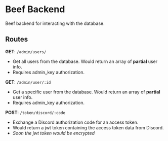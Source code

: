 # Beef Backend
Beef backend for interacting with the database.

## Routes
**GET**: `/admin/users/`  
  - Get all users from the database. Would return an array of **partial** user info.
  - Requires admin_key authorization.

**GET**: `/admin/user/:id`  
  - Get a specific user from the database. Would return an array of **partial** user info.
  - Requires admin_key authorization.

**POST**: `/token/discord/:code`
  - Exchange a Discord authorization code for an access token.
  - Would return a jwt token containing the access token data from Discord.
  - *Soon the jwt token would be encrypted*